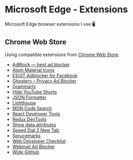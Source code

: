 # Microsoft Edge - Extensions


Microsoft Edge browser extensions I use 🖥️

## Chrome Web Store

Using compatible extensions from [Chrome Web Store](https://chrome.google.com/webstore/category/extensions).

- [AdBlock — best ad blocker](https://chrome.google.com/webstore/detail/adblock-%E2%80%94-best-ad-blocker/gighmmpiobklfepjocnamgkkbiglidom)
- [Atom Material Icons](https://chrome.google.com/webstore/detail/atom-material-icons/pljfkbaipkidhmaljaaakibigbcmmpnc)
- [ESUIT Adblocker for Facebook](https://chrome.google.com/webstore/detail/esuit-adblocker-for-faceb/jkbklfkombochacjoeagggbiohipcbaj)
- [Ghostery – Privacy Ad Blocker](https://chrome.google.com/webstore/detail/ghostery-%E2%80%93-privacy-ad-blo/mlomiejdfkolichcflejclcbmpeaniij)
- [Grammarly](https://chrome.google.com/webstore/detail/grammarly-grammar-checker/kbfnbcaeplbcioakkpcpgfkobkghlhen)
- [Hide YouTube Shorts](https://chrome.google.com/webstore/detail/hide-youtube-shorts/aljlkinhomaaahfdojalfmimeidofpih)
- [JSON Formatter](https://chrome.google.com/webstore/detail/json-formatter/bcjindcccaagfpapjjmafapmmgkkhgoa)
- [Lighthouse](https://chrome.google.com/webstore/detail/lighthouse/blipmdconlkpinefehnmjammfjpmpbjk)
- [MDN Code Search](https://chrome.google.com/webstore/detail/mdn-code-search/nifjgldbgogopimfdfclafkhbadkjfca)
- [React Developer Tools](https://chrome.google.com/webstore/detail/react-developer-tools/fmkadmapgofadopljbjfkapdkoienihi)
- [Redux DevTools](https://chrome.google.com/webstore/detail/redux-devtools/lmhkpmbekcpmknklioeibfkpmmfibljd)
- [Show data attributes](https://chrome.google.com/webstore/detail/show-data-attributes/pidodppoaapknmhbdpkfpffkdeppgmie)
- [Speed Dial 2 New Tab](https://chrome.google.com/webstore/detail/speed-dial-2-new-tab/jpfpebmajhhopeonhlcgidhclcccjcik)
- [Sprucemarks](https://chrome.google.com/webstore/detail/sprucemarks/fakeocdnmmmnokabaiflppclocckihoj)
- [Web Developer Checklist](https://chrome.google.com/webstore/detail/web-developer-checklist/iahamcpedabephpcgkeikbclmaljebjp)
- [Webmail Ad Blocker](https://chrome.google.com/webstore/detail/webmail-ad-blocker/cbhfdchmklhpcngcgjmpdbjakdggkkjp)
- [Wide GitHub](https://chrome.google.com/webstore/detail/wide-github/kaalofacklcidaampbokdplbklpeldpj)
